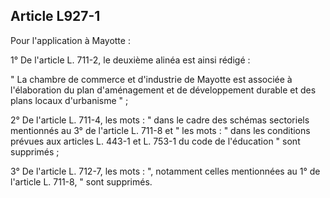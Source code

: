 Article L927-1
----
Pour l'application à Mayotte :

1° De l'article L. 711-2, le deuxième alinéa est ainsi rédigé :

" La chambre de commerce et d'industrie de Mayotte est associée à l'élaboration
du plan d'aménagement et de développement durable et des plans locaux
d'urbanisme " ;

2° De l'article L. 711-4, les mots : " dans le cadre des schémas sectoriels
mentionnés au 3° de l'article L. 711-8 et " les mots : " dans les conditions
prévues aux articles L. 443-1 et L. 753-1 du code de l'éducation " sont
supprimés ;

3° De l'article L. 712-7, les mots : ", notamment celles mentionnées au 1° de
l'article L. 711-8, " sont supprimés.
